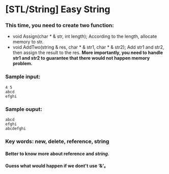 # [STL/String] Easy String

### This time, you need to create two function:
* void Assign(char * & str, int length); According to the length, allocate memory to str.
* void AddTwo(string & res, char \* & str1, char \* & str2); Add str1 and str2, then assign the result to the res. **More importantly, you need to handle str1 and str2 to guarantee that there would not happen memory problem.**

### Sample input:
```
4 5
abcd
efghi
```
### Sample ouput:
```
abcd
efghi
abcdefghi
```

### Key words: new, delete, reference, string
#### Better to know more about reference and *string*.
#### Guess what would happen if we dont't use ‘&’。